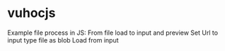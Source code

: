# vuhocjs
Example file process in JS:
From file load to input and preview
Set Url to input type file as blob
Load from input
